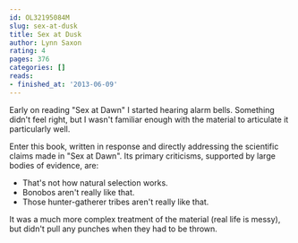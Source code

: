 ```yaml
---
id: OL32195084M
slug: sex-at-dusk
title: Sex at Dusk
author: Lynn Saxon
rating: 4
pages: 376
categories: []
reads:
- finished_at: '2013-06-09'
---
```

Early on reading "Sex at Dawn" I started hearing alarm bells. Something didn't feel right, but I wasn't familiar enough with the material to articulate it particularly well.

Enter this book, written in response and directly addressing the scientific claims made in "Sex at Dawn". Its primary criticisms, supported by large bodies of evidence, are:

* That's not how natural selection works.
* Bonobos aren't really like that.
* Those hunter-gatherer tribes aren't really like that.

It was a much more complex treatment of the material (real life is messy), but didn't pull any punches when they had to be thrown.
